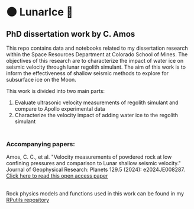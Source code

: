 # 🌑 LunarIce 🧊
## PhD dissertation work by C. Amos

This repo contains data and notebooks related to my dissertation research within the Space Resources Department at Colorado School of Mines. The objectives of this research are to characterize the impact of water ice on seismic velocity through lunar regolith simulant. The aim of this work is to inform the effectiveness of shallow seismic methods to explore for subsurface ice on the Moon.

This work is divided into two main parts:
1. Evaluate ultrasonic velocity measurements of regolith simulant and compare to Apollo experimental data
2. Characterize the velocity impact of adding water ice to the regolith simulant

### <br/>Accompanying papers:<br/>
Amos, C. C., et al. "Velocity measurements of powdered rock at low confining pressures and comparison to Lunar shallow seismic velocity." Journal of Geophysical Research: Planets 129.5 (2024): e2024JE008287.<br/>
[Click here to read this open access paper](https://agupubs.onlinelibrary.wiley.com/doi/full/10.1029/2024JE008287)<br/>

<br/>Rock physics models and functions used in this work can be found in my [RPutils repository](https://github.com/astroChance/RPutils)
